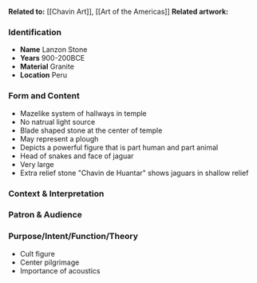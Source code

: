**Related to:** [[Chavin Art]], [[Art of the Americas]]
**Related artwork:** 
 

### Identification
- **Name** Lanzon Stone
- **Years** 900-200BCE
- **Material** Granite
- **Location** Peru

### Form and Content
- Mazelike system of hallways in temple
- No natrual light source
- Blade shaped stone at the center of temple
- May represent a plough
- Depicts a powerful figure that is part human and part animal
- Head of snakes and face of jaguar
- Very large
- Extra relief stone "Chavin de Huantar" shows jaguars in shallow relief

### Context & Interpretation


### Patron & Audience


### Purpose/Intent/Function/Theory
- Cult figure
- Center pilgrimage
- Importance of acoustics